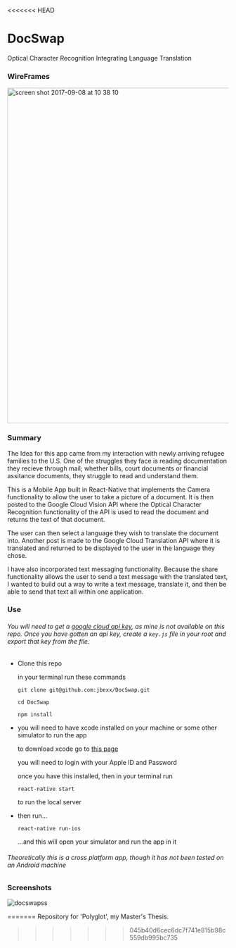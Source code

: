 <<<<<<< HEAD
# DocSwap
Optical Character Recognition Integrating Language Translation


### WireFrames

<img width="762" alt="screen shot 2017-09-08 at 10 38 10" src="https://user-images.githubusercontent.com/23174736/30221801-ee26c350-9481-11e7-917a-5d13cc9b41eb.png">


### Summary
   The Idea for this app came from my interaction with newly arriving refugee families to the U.S.  One of the struggles they face is reading documentation they recieve through mail; whether bills, court documents or financial assitance documents, they struggle to read and understand them.

   This is a Mobile App built in React-Native that implements the Camera functionality to allow the user to take a picture of a document.  It is then posted to the Google Cloud Vision API where the Optical Character Recognition functionality of the API is used to read the document and returns the text of that document.

   The user can then select a language they wish to translate the document into.  Another post is made to the Google Cloud Translation API where it is translated and returned to be displayed to the user in the language they chose.
   
   I have also incorporated text messaging functionality.  Because the share functionality allows the user to send a text message with the translated text, I wanted to build out a way to write a text message, translate it, and then be able to send that text all within one application.
   
   
### Use
###### You will need to get a [google cloud api key](https://cloud.google.com/docs/authentication/api-keys), as mine is not available on this repo.  Once you have gotten an api key, create a `key.js` file in your root and export that key from the file.

- Clone this repo

   in your terminal run these commands
   
    ```
    git clone git@github.com:jbexx/DocSwap.git
    ```
    ```
    cd DocSwap
    ```
    ```
    npm install
    ```
- you will need to have xcode installed on your machine or some other simulator to run the app

    to download xcode go to [this page](https://developer.apple.com/xcode/downloads/)
    
    you will need to login with your Apple ID and Password
    
    once you have this installed, then in your terminal run
    ```
    react-native start
    ```
    to run the local server

- then run...
    ```
    react-native run-ios
    ```
    ...and this will open your simulator and run the app in it

###### Theoretically this is a cross platform app, though it has not been tested on an Android machine

### Screenshots

![docswapss](https://user-images.githubusercontent.com/23174736/30870397-fcf02c50-a2a0-11e7-9158-4eda58e0fe3e.jpg)

=======
Repository for 'Polyglot', my Master's Thesis. 
>>>>>>> 045b40d6cec6dc7f741e815b98c559db995bc735
